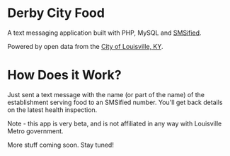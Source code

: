 Derby City Food
===============

A text messaging application built with PHP, MySQL and [SMSified](http://smsified.com).

Powered by open data from the [City of Louisville, KY](http://data.louisvilleky.gov/).

How Does it Work?
=================

Just sent a text message with the name (or part of the name) of the establishment serving food to an SMSified number. You'll get back details on the latest health inspection.

Note - this app is very beta, and is not affiliated in any way with Louisville Metro government.

More stuff coming soon. Stay tuned!
